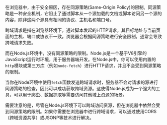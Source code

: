 在浏览器中，由于安全原因，存在同源策略(Same-Origin Policy)的限制。同源策略是一种安全机制，它阻止了通过脚本从一个源加载的文档或脚本访问另一个源的内容，除非这两个源具有相同的协议、主机名和端口号。

跨域请求是指在浏览器环境下，通过脚本发起的HTTP请求，其目标地址与当前页面的主机、端口或协议不一致。浏览器会根据同源策略进行安全限制，通常会导致跨域请求失败。

而在Node.js环境中，没有同源策略的限制。Node.js是一个基于V8引擎的JavaScript运行时环境，用于服务器端开发。在Node.js中，你可以使用内置的`http`模块或第三方库（例如`node-fetch`）进行HTTP请求，并且不会受到同源策略的限制。

当你在Node环境中使用`fetch`函数发送跨域请求时，服务器不会对请求的源进行同源策略的检查，因此可以成功获取跨域资源。这使得Node.js成为一个强大的工具，可以用于爬虫、数据抓取等需要访问其他域上资源的场景。

需要注意的是，尽管在Node.js环境下可以跨域访问资源，但在浏览器中依然会受到同源策略的限制。如果你需要在浏览器中进行跨域请求，可以通过使用CORS（跨域资源共享）或JSONP等技术进行解决。